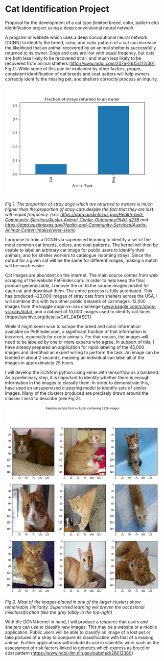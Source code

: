 # Cat Identification Project
Proposal for the development of a cat type (limited breed, color, pattern etc) identification project using a deep convolutional neural network

A program or website which uses a deep convolutional neural network (DCNN) to identify the breed, color, and color pattern of a cat can increase the likelihood that an animal recovered by an animal shelter is successfully returned to its owner. Dogs and cats are lost with equal freqency, but cats are both less likely to be recovered at all, and much less likely to be recovered from animal shelters (http://www.mdpi.com/2076-2615/2/2/301, Fig 1). While some of this can be explained by other factors, proper, consistent identification of cat breeds and coat patters will help owners correctly identify the missing pet, and shelters correctly process an inquiry.

<p>
  <img src="/images/strays_rto.png" width="480" height="360" title="Fig 1">
  
  <em>Fig 1. The proportion of stray dogs which are returned to owners is much higher than the proportion of stray cats despite the fact that they are lost with equal frequency. (src: https://data.austintexas.gov/Health-and-Community-Services/Austin-Animal-Center-Outcomes/9t4d-g238 and https://data.austintexas.gov/Health-and-Community-Services/Austin-Animal-Center-Intakes/wter-evkm)</em>
</p>

I propose to train a DCNN via supervised learning to identify a set of the most common cat breeds, colors, and coat patterns. The kernel will then be usable to label an arbitrary cat image for public users to identify their animals, and for shelter workers to catalogue incoming strays. Since the output for a given cat will be the same for different images, making a match will be much easier.

Cat images are abundant on the internet. The main source comes from web scraping of the website PetFinder.com. In order to help keep the final product generalizable, I recover the url to the source images posted for each cat and download them. The entire process is fully automated. This has produced ~23,000 images of stray cats from shelters across the USA. I will combine this with two other public datasets of cat images: 12,000 images from the kaggle dogs-vs-cas challenge (www.kaggle.com/c/dogs-vs-cats/data), and a dataset of 10,000 images used to identify cat faces (https://archive.org/details/CAT_DATASET). 

While it might seem wise to scrape the breed and color information available on PetFinder.com, a significant fraction of that information is incorrect, especially for exotic animals. For that reason, the images will need to be labeled by one or more experts who agree. In support of this, I have already prepared an application for rapid labeling of the 45,000 images and identified an expert willing to perform the task. An image can be labeled in about 2 seconds, meaning an individual can label all of the images in approximately 25 hours.

I will develop the DCNN in python using keras with tensorflow as a backend. As a preliminary step, it is important to identify whether there is enough information in the images to classify them. In order to demonstrate this, I have used an unsupervised clustering model to identify sets of similar images. Many of the clusters produced are precisely drawn around the classes I wish to describe (see Fig 2).

<p>
  <img src="/images/cat_clusters.png" width="566" height="616" title="Fig 2">
  
  <em>Fig 2. Most of the images placed in one of the larger clusters show remarkable similarity. Supervised learning will preven the occasional misclassification (like the grey tabby in the top-right)</em>
</p>

With the DCNN kernel in hand, I will produce a resource that users and shelters can use to classify new images. This may be a website or a mobile application. Public users will be able to classify an image of a lost pet or take pictures of a stray to compare its classification with that of a missing animal. Further applications will include its use in scientific work such as the assessment of risk factors linked to genetics which express as breed or coat pattern (https://www.ncbi.nlm.nih.gov/pubmed/28612380)
